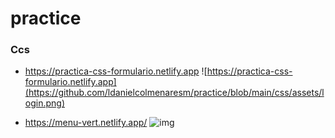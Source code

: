 
# practice


### Ccs

* https://practica-css-formulario.netlify.app
![https://practica-css-formulario.netlify.app](https://github.com/ldanielcolmenaresm/practice/blob/main/css/assets/login.png) 

* https://menu-vert.netlify.app/
![img](https://github.com/ldanielcolmenaresm/practice/blob/main/css/assets/menu.png)
